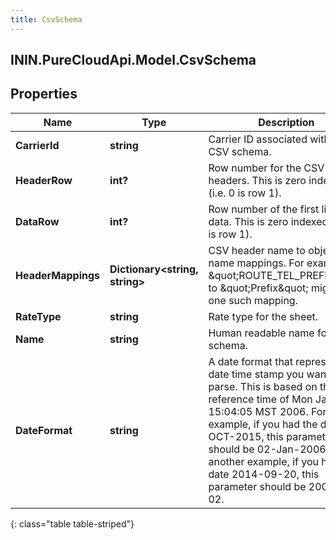 ```yaml
---
title: CsvSchema
---
```

## ININ.PureCloudApi.Model.CsvSchema

## Properties

|Name | Type | Description | Notes|
|------------ | ------------- | ------------- | -------------|
| **CarrierId** | **string** | Carrier ID associated with this CSV schema. | [optional] |
| **HeaderRow** | **int?** | Row number for the CSV&#39;s headers.  This is zero indexed (i.e. 0 is row 1). | |
| **DataRow** | **int?** | Row number of the first line of data.  This is zero indexed (i.e. 0 is row 1). | |
| **HeaderMappings** | **Dictionary&lt;string, string&gt;** | CSV header name to object name mappings. For example, \&quot;ROUTE_TEL_PREFIX\&quot; to \&quot;Prefix\&quot; might be one such mapping. | |
| **RateType** | **string** | Rate type for the sheet. | |
| **Name** | **string** | Human readable name for schema. | |
| **DateFormat** | **string** | A date format that represents the date time stamp you want to parse. This is based on the reference time of Mon Jan 2 15:04:05 MST 2006. For example, if you had the date 13-OCT-2015, this parameter should be 02-Jan-2006. As another example, if you have the date 2014-09-20, this parameter should be 2006-01-02. | [optional] |
{: class="table table-striped"}


